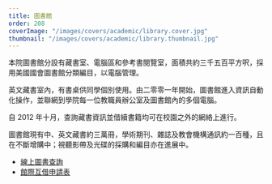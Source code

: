 ```yaml
---
title: 圖書館
order: 208
coverImage: "/images/covers/academic/library.cover.jpg"
thumbnail: "/images/covers/academic/library.thumbnail.jpg"
---
```


本院圖書館分設有藏書室、電腦區和參考書閱覽室，面積共約三千五百平方呎，採用美國國會圖書館分類編目，以電腦管理。

英文藏書室內，有書桌供同學個別使用。由二零零一年開始，圖書館進入資訊自動化操作，並聯網到學院每一位教職員辦公室及圖書館內的多個電腦。

自 2012 年十月，查詢藏書資訊並借續書籍均可在校園之外的網絡上進行。

圖書館現有中、英文藏書約三萬冊，學術期刊、雜誌及教會機構通訊約一百種，且在不斷增購中；視聽影帶及光碟的採購和編目亦在進展中。

- [線上圖書查詢](https://cwts.bywatersolutions.com/)
- [館際互借申請表](https://docs.google.com/forms/d/e/1FAIpQLSf6Or5P3hgldmdmUqBUuXMgNJSUwaQX7NPr5gHx019ECDlDrg/viewform)
